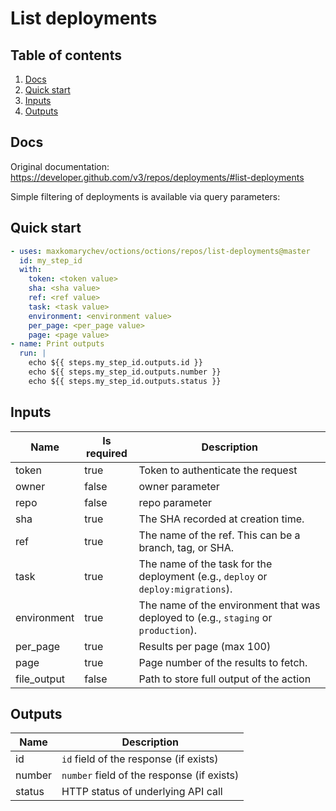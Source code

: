 # List deployments

## Table of contents

1. [Docs](#docs)
1. [Quick start](#quick-start)
1. [Inputs](#inputs)
1. [Outputs](#outputs)

<a name="quick-start" ></a>
## Docs

Original documentation: https://developer.github.com/v3/repos/deployments/#list-deployments

Simple filtering of deployments is available via query parameters:


<a name="quick start" ></a>
## Quick start

```yaml
- uses: maxkomarychev/octions/octions/repos/list-deployments@master
  id: my_step_id
  with:
    token: <token value>
    sha: <sha value>
    ref: <ref value>
    task: <task value>
    environment: <environment value>
    per_page: <per_page value>
    page: <page value>
- name: Print outputs
  run: |
    echo ${{ steps.my_step_id.outputs.id }}
    echo ${{ steps.my_step_id.outputs.number }}
    echo ${{ steps.my_step_id.outputs.status }}
```


<a name="inputs" ></a>
## Inputs

| Name | Is required | Description |
|---|---|---|
|token|true|Token to authenticate the request
|owner|false|owner parameter
|repo|false|repo parameter
|sha|true|The SHA recorded at creation time.
|ref|true|The name of the ref. This can be a branch, tag, or SHA.
|task|true|The name of the task for the deployment (e.g., `deploy` or `deploy:migrations`).
|environment|true|The name of the environment that was deployed to (e.g., `staging` or `production`).
|per_page|true|Results per page (max 100)
|page|true|Page number of the results to fetch.
|file_output|false|Path to store full output of the action

<a name="outputs" ></a>
## Outputs

| Name | Description |
|---|---|
|id|`id` field of the response (if exists)|
|number|`number` field of the response (if exists)|
|status|HTTP status of underlying API call|

